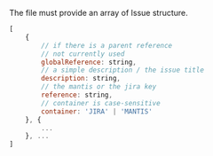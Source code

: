 The file must provide an array of Issue structure.

```javascript
[
    {
        // if there is a parent reference
        // not currently used
        globalReference: string,
        // a simple description / the issue title
        description: string,
        // the mantis or the jira key
        reference: string,
        // container is case-sensitive
        container: 'JIRA' | 'MANTIS'
    }, {
        ...
    }, ...
]
```


